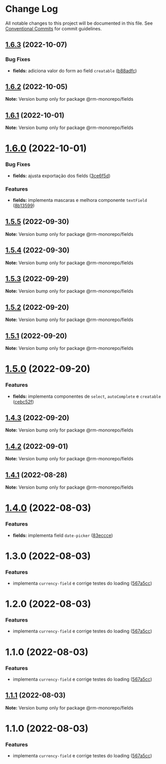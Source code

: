 # Change Log

All notable changes to this project will be documented in this file.
See [Conventional Commits](https://conventionalcommits.org) for commit guidelines.

## [1.6.3](https://github.com/RanielliMontagna/rm_monorepo/compare/@rm-monorepo/fields@1.6.2...@rm-monorepo/fields@1.6.3) (2022-10-07)

### Bug Fixes

- **fields:** adiciona valor do form ao field `creatable` ([b88adfc](https://github.com/RanielliMontagna/rm_monorepo/commit/b88adfc77969fa5dc8ac54f9631608873794adc8))

## [1.6.2](https://github.com/RanielliMontagna/rm_monorepo/compare/@rm-monorepo/fields@1.6.1...@rm-monorepo/fields@1.6.2) (2022-10-05)

**Note:** Version bump only for package @rm-monorepo/fields

## [1.6.1](https://github.com/RanielliMontagna/rm_monorepo/compare/@rm-monorepo/fields@1.6.0...@rm-monorepo/fields@1.6.1) (2022-10-01)

**Note:** Version bump only for package @rm-monorepo/fields

# [1.6.0](https://github.com/RanielliMontagna/rm_monorepo/compare/@rm-monorepo/fields@1.5.5...@rm-monorepo/fields@1.6.0) (2022-10-01)

### Bug Fixes

- **fields:** ajusta exportação dos fields ([3ce6f5d](https://github.com/RanielliMontagna/rm_monorepo/commit/3ce6f5dccafc4abf31a1200f4769a32e3c37c289))

### Features

- **fields:** implementa mascaras e melhora componente `textField` ([8b13599](https://github.com/RanielliMontagna/rm_monorepo/commit/8b135998c479d03e82f5e84654f10bfed4ed08ce))

## [1.5.5](https://github.com/RanielliMontagna/rm_monorepo/compare/@rm-monorepo/fields@1.5.4...@rm-monorepo/fields@1.5.5) (2022-09-30)

**Note:** Version bump only for package @rm-monorepo/fields

## [1.5.4](https://github.com/RanielliMontagna/rm_monorepo/compare/@rm-monorepo/fields@1.5.3...@rm-monorepo/fields@1.5.4) (2022-09-30)

**Note:** Version bump only for package @rm-monorepo/fields

## [1.5.3](https://github.com/RanielliMontagna/rm_monorepo/compare/@rm-monorepo/fields@1.5.2...@rm-monorepo/fields@1.5.3) (2022-09-29)

**Note:** Version bump only for package @rm-monorepo/fields

## [1.5.2](https://github.com/RanielliMontagna/rm_monorepo/compare/@rm-monorepo/fields@1.5.1...@rm-monorepo/fields@1.5.2) (2022-09-20)

**Note:** Version bump only for package @rm-monorepo/fields

## [1.5.1](https://github.com/RanielliMontagna/rm_monorepo/compare/@rm-monorepo/fields@1.5.0...@rm-monorepo/fields@1.5.1) (2022-09-20)

**Note:** Version bump only for package @rm-monorepo/fields

# [1.5.0](https://github.com/RanielliMontagna/rm_monorepo/compare/@rm-monorepo/fields@1.4.3...@rm-monorepo/fields@1.5.0) (2022-09-20)

### Features

- **fields:** implementa componentes de `select`, `autoComplete` e `creatable` ([cebc52f](https://github.com/RanielliMontagna/rm_monorepo/commit/cebc52f33f337c9f1c2c2fb9299c56db35820144))

## [1.4.3](https://github.com/RanielliMontagna/rm_monorepo/compare/@rm-monorepo/fields@1.4.2...@rm-monorepo/fields@1.4.3) (2022-09-20)

**Note:** Version bump only for package @rm-monorepo/fields

## [1.4.2](https://github.com/RanielliMontagna/rm_monorepo/compare/@rm-monorepo/fields@1.4.1...@rm-monorepo/fields@1.4.2) (2022-09-01)

**Note:** Version bump only for package @rm-monorepo/fields

## [1.4.1](https://github.com/RanielliMontagna/rm_monorepo/compare/@rm-monorepo/fields@1.4.0...@rm-monorepo/fields@1.4.1) (2022-08-28)

**Note:** Version bump only for package @rm-monorepo/fields

# [1.4.0](https://github.com/RanielliMontagna/rm_monorepo/compare/@rm-monorepo/fields@1.3.0...@rm-monorepo/fields@1.4.0) (2022-08-03)

### Features

- **fields:** implementa field `date-picker` ([83eccce](https://github.com/RanielliMontagna/rm_monorepo/commit/83eccce58b2ae2608b614abefe8136fab043cd75))

# 1.3.0 (2022-08-03)

### Features

- implementa `currency-field` e corrige testes do loading ([567a5cc](https://github.com/RanielliMontagna/rm_monorepo/commit/567a5cccb0c9774f8b8857e36d298392a232f242))

# 1.2.0 (2022-08-03)

### Features

- implementa `currency-field` e corrige testes do loading ([567a5cc](https://github.com/RanielliMontagna/rm_monorepo/commit/567a5cccb0c9774f8b8857e36d298392a232f242))

# 1.1.0 (2022-08-03)

### Features

- implementa `currency-field` e corrige testes do loading ([567a5cc](https://github.com/RanielliMontagna/rm_monorepo/commit/567a5cccb0c9774f8b8857e36d298392a232f242))

## [1.1.1](https://github.com/RanielliMontagna/rm_monorepo/compare/@rm-monorepo/fields@1.1.0...@rm-monorepo/fields@1.1.1) (2022-08-03)

**Note:** Version bump only for package @rm-monorepo/fields

# 1.1.0 (2022-08-03)

### Features

- implementa `currency-field` e corrige testes do loading ([567a5cc](https://github.com/RanielliMontagna/rm_monorepo/commit/567a5cccb0c9774f8b8857e36d298392a232f242))
